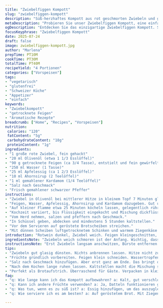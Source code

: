 ```yaml
---
title: "Zwiebelfiggen Kompott"
slug: "zwiebelfiggen-kompott"
description: "Süß-herzhaftes Kompott aus rot geschmorten Zwiebeln und getrockneten Feigen. Verfeinert mit Apfelessig statt Balsamico und Ahornsirup als honigfreie Variante. Fenchelsamen ersetzt durch Kardamom für andere Gewürznote. Für Aufstrich auf knusprigen Brotscheiben mit luftgetrocknetem Schinken und mildem Ziegenkäse. Vegetarisch, glutenfrei, laktosefrei, ohne Nüsse und Eier. Eignet sich als Vorspeise, kleiner Snack oder Beilage. Schmort circa 25 Minuten bis zur dicklichen, marmeladenähnlichen Konsistenz. Durch das kühle Ruhen entfalten sich die Aromen intensiv."
metaDescription: "Probieren Sie unser Zwiebelfiggen Kompott, eine einfache, aber köstliche Mischung aus Zwiebeln und Feigen. Ein völlig neues Geschmackserlebnis."
ogDescription: "Entdecken Sie das einzigartige Zwiebelfiggen Kompott. Süß, herzhaft und perfekt für Ihre nächste Vorspeise oder Brotzeit."
focusKeyphrase: "Zwiebelfiggen Kompott"
date: 2025-07-24
draft: false
image: zwiebelfiggen-kompott.jpg
author: "Marlena"
prepTime: PT10M
cookTime: PT30M
totalTime: PT40M
recipeYield: "4 Portionen"
categories: ["Vorspeisen"]
tags:
- "vegetarisch"
- "glutenfrei"
- "Schweizer Küche"
- "Appetizer"
- "einfach"
keywords:
- "Zwiebelkompott"
- "getrocknete Feigen"
- "Aromatische Rezepte"
breadcrumb: ["Home", "Recipes", "Vorspeisen"]
nutrition: 
 calories: "120"
 fatContent: "5g"
 carbohydrateContent: "18g"
 proteinContent: "1g"
ingredients:
- "1 große rote Zwiebel, fein gehackt"
- "20 ml Olivenöl (etwa 1 1/3 Esslöffel)"
- "90 g getrocknete Feigen (ca 3/4 Tasse), entstielt und fein gewürfelt"
- "250 ml Wasser (1 Tasse)"
- "25 ml Apfelessig (ca 1 2/3 Esslöffel)"
- "10 ml Ahornsirup (2 Teelöffel)"
- "1 ml gemahlener Kardamom (1/4 Teelöffel)"
- "Salz nach Geschmack"
- "Frisch gemahlener schwarzer Pfeffer"
instructions:
- "Zwiebel in Olivenöl bei mittlerer Hitze in kleinem Topf 7 Minuten glasig dünsten."
- "Feigen, Wasser, Apfelessig, Ahornsirup und Kardamom dazugeben. Gut umrühren."
- "Auf kleiner Flamme etwa 25 Minuten köcheln lassen, gelegentlich rühren."
- "Kochzeit variiert, bis Flüssigkeit eingekocht und Mischung dickflüssig, kompottartig ist."
- "Vom Herd nehmen, salzen und pfeffern nach Geschmack."
- "In Schüssel geben, abdecken und mindestens 5 Stunden kaltstellen."
- "Vor dem Servieren auf geröstete Brotscheiben streichen."
- "Mit dünnen Scheiben luftgetrocknetem Schinken und warmem Ziegenkäse belegen."
introduction: "Rotwein dunkel, Zwiebel weich. Feigen kleingeschnitten, erinnern an süß und herb zugleich. Statt Balsamico, Apfelessig, milder, leichter, passt gut zu Ahornsirup statt Honig – gut wenn man kein Honig will. Kardamom im Kompott statt Fenchel – exotischer, andere Richtung. Fünf Zutaten schon verändert, schmeckt frisch. Schmorzeit einen Tick länger, damit sich die süßen Aromen setzen. Einfache Kombination, viele Varianten möglich. Die Mischung dick, fast marmeladig. Kühl gestellt, Aromen verbinden sich, werden intensiver. Vor dem Servieren kleine Brotstücke reichen, Schinken und Ziegenkäse obendrauf – klein, fein, viel Geschmack. Vegetarisch, auch für Allergiker – kein Gluten, keine Milch, keine Eier, keine Nüsse. All das zusammen ergibt etwas Ursprüngliches und doch ungewöhnliches. Schnell, einfach, aromatisch. Etwas Süße, Säure, würzige Tiefe, was Besonderes zum Aufstreichen. Für zwischendurch oder Festtagsbrot."
ingredientsNote: "Zwiebeln weich schmoren ist der Anfang. Wichtig, dass sie glasig sind, nicht braun. Olivenöl leicht erwärmen, nicht rauchen lassen. Getrocknete Feigen geben Süße und Textur. Wasser braucht es, damit nicht anbrennt und Feigen aufgehen. Essig bringt Säure rein, machte ich mit Apfelessig statt Balsamico – frisch und nicht zu süß. Für die Veganer statt Honig Ahornsirup, süßt natürlich, aber anders. Kardamom an Stelle von Fenchel gibt ein interessantes, leicht blumiges Aroma. Gewürze immer sparsam, Salzen am Schluss, damit nichts austrocknet. Mengen geändert, weniger Zwiebeln, weniger Öl, Feigen reduziert für intensiven Geschmack. Flüssigkeit bleibt ähnlich. Man kann experimentieren, mit anderen Früchten (Datteln zum Beispiel)."
instructionsNote: "Erst Zwiebeln langsam anschwitzen, Bürste entfernen keine Röststoffe. Dann Frucht und Flüssigkeit dazu, langsam einkochen lassen. Rühren oft, damit nix ansetzt. Schmoren braucht Zeit, nicht zu heiß, sonst verbrennt Zwiebel oder Feigen schrumpfen zu schnell. Dicke Konsistenz erreichen, Flüssigkeit möglichst verdampfen. Nach dem Kochen in Schüssel, bedecken, wichtige Ruhezeit im Kühlschrank. So vermischen sich Aromen, Kompott wird stückig und samtig. Kalt oder Zimmertemperatur servieren. Gut zu Brot, kombiniert mit salzigem Prosciutto und mildem Ziegenkäse. Cremig-beißender Käse macht Gegengewicht zur Süße. Alles zusammen kleine Häppchen, einfach, schnell vorbereitet. Schmortipps: Geduld ist wichtig. Nicht umrühren zu heftig, Stücke sollen bleiben."
tips:
- "Zwiebeln gut glasig dünsten. Nichts anbrennen lassen. Hitze nicht zu hoch. Olivenöl sanft erhitzen, damit Aromen kommen."
- "Früchte gründlich vorbereiten. Feigen klein schneiden. Wassertropfen zum Kochen. Diese sorgen für die richtige Konsistenz."
- "Salz nach Geschmack hinzufügen. Aber erst ganz am Ende. Das bringt die Aromen intensiv zur Geltung. Aufpassen, nicht überwürzen."
- "Nach dem Kochen lange ruhen lassen. Kaltstellen macht die Mischung samtig. Aromen verbinden sich. Ziemlich wichtig."
- "Perfekt als Brotaufstrich. Überraschend für Gäste. Verpacken in kleine Portionen. Gut bei Partys. Käse oder Schinken dazu."
faq:
- "q: Wie lange kann ich das Kompott aufbewahren? a: Kalt, gut verschlossen im Kühlschrank. Ein bis zwei Wochen. Auch einfrieren."
- "q: Kann ich andere Früchte verwenden? a: Ja, Datteln funktionieren gut. Oder Aprikosen. Einfach mixen, was gefällt."
- "q: Was tun, wenn es zu süß ist? a: Essig hinzufügen, um das auszugleichen. Mischen, probieren. Aber nicht übertreiben."
- "q: Wie serviere ich es am besten? a: Auf geröstetem Brot. Mit Ziegenkäse. Oder als Beilage zu Fleisch oder Salaten. Variieren."

---
```

